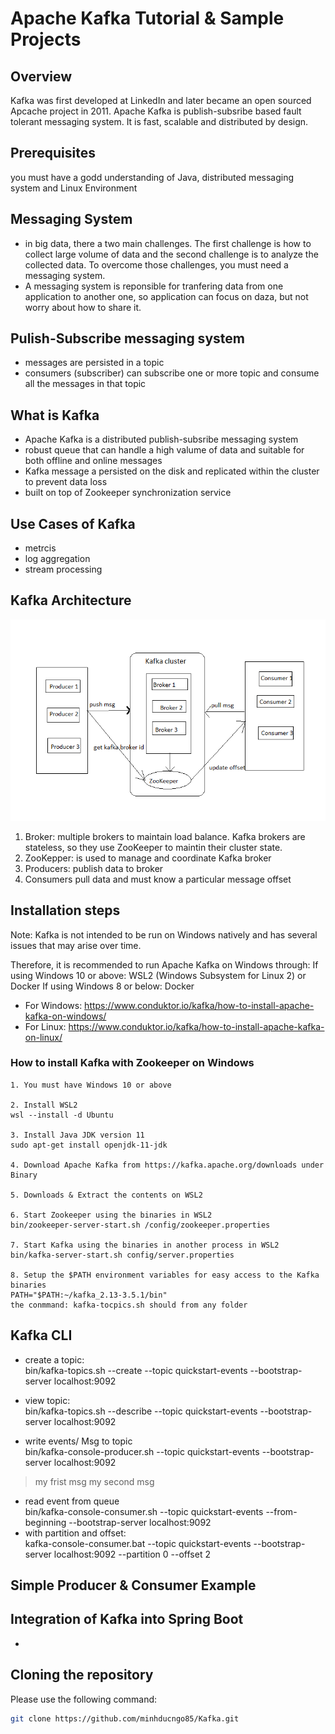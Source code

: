 # Apache Kafka Tutorial & Sample Projects

## Overview
Kafka was first developed at LinkedIn and later became an open sourced Apcache project in 2011.
Apache Kafka is publish-subsribe based fault tolerant messaging system. It is fast, scalable and distributed by design.

## Prerequisites
you must have a godd understanding of Java, distributed messaging system and Linux Environment

## Messaging System
- in big data, there a two main challenges. The first challenge is how to collect large volume of data and the second challenge is to analyze the collected data. To overcome those challenges, you must need a messaging system.
- A messaging system is reponsible for tranfering data from one application to another one, so application can focus on daza, but not worry about how to share it.

## Pulish-Subscribe messaging system
- messages are persisted in a topic
- consumers (subscriber) can subscribe one or more topic and consume all the messages in that topic

## What is Kafka
- Apache Kafka is a distributed publish-subsribe messaging system
- robust queue that can handle a high valume of data and suitable for both offline and online messages
- Kafka message a persisted on the disk and replicated within the cluster to prevent data loss
- built on top of Zookeeper synchronization service

## Use Cases of Kafka
- metrcis
- log aggregation
- stream processing

## Kafka Architecture
![Architecture](Kafka_architecture.png)
1. Broker: multiple brokers to maintain load balance. Kafka brokers are stateless, so they use ZooKeeper to maintin their cluster state.
2. ZooKepper: is used to manage and coordinate Kafka broker
3. Producers: publish data to broker
4. Consumers pull data and must know a particular message offset

## Installation steps

Note: Kafka is not intended to be run on Windows natively and has several issues that may arise over time.

Therefore, it is recommended to run Apache Kafka on Windows through:
    If using Windows 10 or above: WSL2 (Windows Subsystem for Linux 2) or Docker
    If using Windows 8 or below: Docker

- For Windows: https://www.conduktor.io/kafka/how-to-install-apache-kafka-on-windows/
- For Linux: https://www.conduktor.io/kafka/how-to-install-apache-kafka-on-linux/

### How to install Kafka with Zookeeper on Windows
    1. You must have Windows 10 or above
	
    2. Install WSL2
	wsl --install -d Ubuntu
	
    3. Install Java JDK version 11
	sudo apt-get install openjdk-11-jdk
	
    4. Download Apache Kafka from https://kafka.apache.org/downloads under Binary
	
    5. Downloads & Extract the contents on WSL2
	
    6. Start Zookeeper using the binaries in WSL2
	bin/zookeeper-server-start.sh /config/zookeeper.properties
	
    7. Start Kafka using the binaries in another process in WSL2
	bin/kafka-server-start.sh config/server.properties
	
    8. Setup the $PATH environment variables for easy access to the Kafka binaries
	PATH="$PATH:~/kafka_2.13-3.5.1/bin"
	the conmmand: kafka-tocpics.sh should from any folder

## Kafka CLI
- create a topic:<br/>
bin/kafka-topics.sh --create --topic quickstart-events --bootstrap-server localhost:9092

- view topic:<br/>
bin/kafka-topics.sh --describe --topic quickstart-events --bootstrap-server localhost:9092

- write events/ Msg to topic<br/>
bin/kafka-console-producer.sh --topic quickstart-events --bootstrap-server localhost:9092
 > my frist msg
 > my second msg
 
- read event from queue<br/>
bin/kafka-console-consumer.sh --topic quickstart-events --from-beginning --bootstrap-server localhost:9092
- with partition and offset:<br/>
kafka-console-consumer.bat --topic quickstart-events --bootstrap-server localhost:9092 --partition 0  --offset 2

## Simple Producer & Consumer Example
	
## Integration of Kafka into Spring Boot


- 

## Cloning the repository

Please use the following command:

```bash
git clone https://github.com/minhducngo85/Kafka.git
```